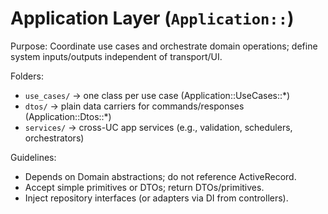 # Application Layer (`Application::`)

Purpose: Coordinate use cases and orchestrate domain operations; define system inputs/outputs independent of transport/UI.

Folders:
- `use_cases/` → one class per use case (Application::UseCases::*)
- `dtos/` → plain data carriers for commands/responses (Application::Dtos::*)
- `services/` → cross-UC app services (e.g., validation, schedulers, orchestrators)

Guidelines:
- Depends on Domain abstractions; do not reference ActiveRecord.
- Accept simple primitives or DTOs; return DTOs/primitives.
- Inject repository interfaces (or adapters via DI from controllers).
